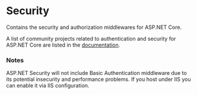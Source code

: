 Security
========

Contains the security and authorization middlewares for ASP.NET Core.

A list of community projects related to authentication and security for ASP.NET Core are listed in the [documentation](https://docs.microsoft.com/en-us/aspnet/core/security/authentication/community).

### Notes

ASP.NET Security will not include Basic Authentication middleware due to its potential insecurity and performance problems. If you host under IIS you can enable it via IIS configuration.

